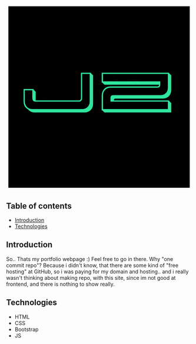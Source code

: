 <h1 align="center">
 <img src="./img/jz.png" alt="AnyPost Logo"/>
</h1>

## Table of contents
* [Introduction](#introduction)
* [Technologies](#technologies)

## Introduction
So.. Thats my portfolio webpage :) Feel free to go in there. 
Why "one commit repo"? Because i didn't know, that there are some kind of "free hosting" at GitHub, so i was paying for my domain and hosting.. and i really wasn't thinking about making repo, with this site, since im not good at frontend, and there is nothing to show really.

## Technologies
* HTML
* CSS
* Bootstrap
* JS
